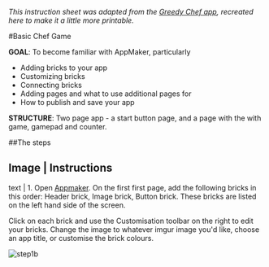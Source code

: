 _This instruction sheet was adapted from the [Greedy Chef app](https://mcbeckster.makes.org/thimble/NTc4NjgzMTM2/chef-adventure-game), recreated here to make it a little more printable._

#Basic Chef Game

**GOAL**: To become familiar with AppMaker, particularly
* Adding bricks to your app
* Customizing bricks
* Connecting bricks
* Adding pages and what to use additional pages for
* How to publish and save your app

**STRUCTURE**: Two page app - a start button page, and a page with the with game, gamepad and counter. 

##The steps

Image | Instructions
--------------------
text | 1. Open [Appmaker](https://apps.webmaker.org/designer). On the first first page, add the following bricks in this order: Header brick, Image brick, Button brick. These bricks are listed on the left hand side of the screen.

Click on each brick and use the Customisation toolbar on the right to edit your bricks. Change the image to whatever imgur image you'd like, choose an app title, or customise the brick colours.

![step1b](http://i.imgur.com/EpQEuQw.png)

